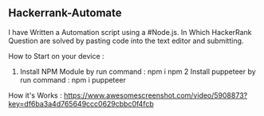 ## Hackerrank-Automate
I have Written a Automation script using a #Node.js. In Which HackerRank Question are solved by pasting code into the text editor and submitting.

How to Start on your device :

1. Install NPM Module by run command : npm i npm
2  Install puppeteer by run command : npm i puppeteer

How it's Works :
https://www.awesomescreenshot.com/video/5908873?key=df6ba3a4d765649ccc0629cbbc0f4fcb 
